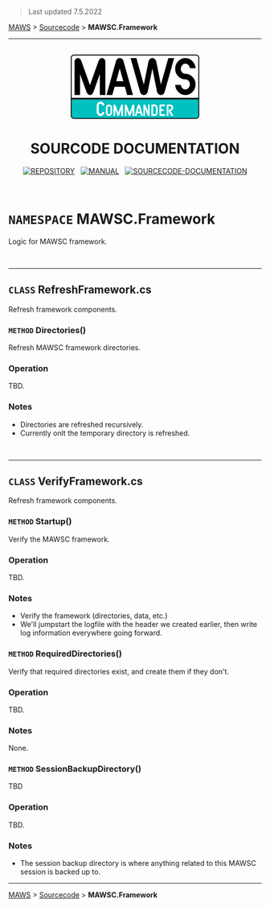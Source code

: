 ﻿> Last updated 7.5.2022

[MAWS](https://github.com/spectrum-health-systems/MAWSC) &gt; [Sourcecode](../Sourcecode/MAWSC-Sourcecode.md) &gt; **MAWSC.Framework**

***

<br>

<div align="center">

  <img src="../../.github//Logos/maws-logo-commander-512x256.png" alt="MAWSC logo" width="256">
  <h1> 
    SOURCODE DOCUMENTATION
  </h1>

  [![REPOSITORY](https://img.shields.io/badge/REPOSITORY-550055?style=for-the-badge)](https://github.com/spectrum-health-systems/MAWSC)&nbsp;&nbsp;&nbsp;[![MANUAL](https://img.shields.io/badge/MANUAL-550055?style=for-the-badge)](../Manual/MAWSC-Manual.md)&nbsp;&nbsp;&nbsp;[![SOURCECODE-DOCUMENTATION](https://img.shields.io/badge/SOURCECODE%20DOCUMENTATION-8e008e?style=for-the-badge)](MAWSC-Sourcecode.md)

</div>

<br>

# `NAMESPACE` MAWSC.Framework
Logic for MAWSC framework.

<br>

***

## `CLASS` RefreshFramework.cs
Refresh framework components.

### `METHOD` Directories()
Refresh MAWSC framework directories.

### Operation
TBD.

### Notes
* Directories are refreshed recursively.
* Currently onlt the temporary directory is refreshed.

<br>

***

## `CLASS` VerifyFramework.cs
Refresh framework components.

### `METHOD` Startup()
Verify the MAWSC framework.

### Operation
TBD.

### Notes
* Verify the framework (directories, data, etc.)
* We'll jumpstart the logfile with the header we created earlier, then write log information everywhere going forward.

### `METHOD` RequiredDirectories()
Verify that required directories exist, and create them if they don't.

### Operation
TBD.

### Notes
None.

### `METHOD` SessionBackupDirectory()
TBD

### Operation
TBD.

### Notes
* The session backup directory is where anything related to this MAWSC session is backed up to.


***

[MAWS](https://github.com/spectrum-health-systems/MAWSC) &gt; [Sourcecode](../Sourcecode/MAWSC-Sourcecode.md) &gt; **MAWSC.Framework**